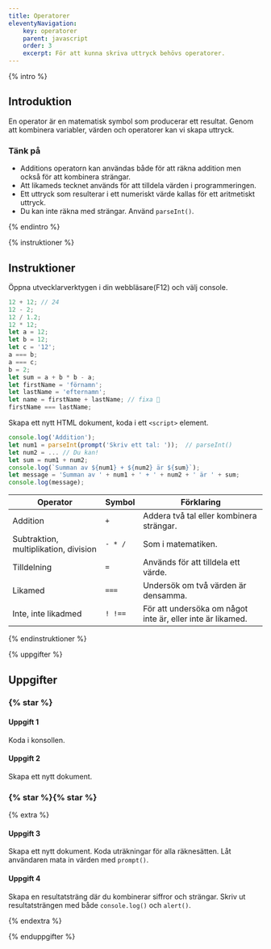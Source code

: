 ```yaml
---
title: Operatorer
eleventyNavigation:
    key: operatorer
    parent: javascript
    order: 3
    excerpt: För att kunna skriva uttryck behövs operatorer.
---
```


{% intro %}

## Introduktion

En operator är en matematisk symbol som producerar ett resultat. Genom att kombinera variabler, värden och
operatorer kan vi skapa uttryck.

### Tänk på

-   Additions operatorn kan användas både för att räkna addition men också för att kombinera strängar.
-   Att likameds tecknet används för att tilldela värden i programmeringen.
-   Ett uttryck som resulterar i ett numeriskt värde kallas för ett aritmetiskt uttryck.
-   Du kan inte räkna med strängar. Använd `parseInt()`.

{% endintro %}

{% instruktioner %}

## Instruktioner

Öppna utvecklarverktygen i din webbläsare(F12) och välj console.

```javascript
12 + 12; // 24
12 - 2;
12 / 1.2;
12 * 12;
let a = 12;
let b = 12;
let c = '12';
a === b;
a === c;
b = 2;
let sum = a + b * b - a;
let firstName = 'förnamn';
let lastName = 'efternamn';
let name = firstName + lastName; // fixa 🤨
firstName === lastName;
```

Skapa ett nytt HTML dokument, koda i ett `<script>` element.

```javascript
console.log('Addition');
let num1 = parseInt(prompt('Skriv ett tal: '));  // parseInt()
let num2 = ... // Du kan!
let sum = num1 + num2;
console.log(`Summan av ${num1} + ${num2} är ${sum}`);
let message = 'Summan av ' + num1 + ' + ' + num2 + ' är ' + sum;
console.log(message);
```

| Operator                              | Symbol  | Förklaring                                                 |
| ------------------------------------- | ------- | ---------------------------------------------------------- |
| Addition                              | `+`     | Addera två tal eller kombinera strängar.                   |
| Subtraktion, multiplikation, division | `- * /` | Som i matematiken.                                         |
| Tilldelning                           | `=`     | Används för att tilldela ett värde.                        |
| Likamed                               | `===`   | Undersök om två värden är densamma.                        |
| Inte, inte likadmed                   | `! !==` | För att undersöka om något inte är, eller inte är likamed. |

{% endinstruktioner %}

{% uppgifter %}

## Uppgifter

### {% star %}

#### Uppgift 1

Koda i konsollen.

#### Uppgift 2

Skapa ett nytt dokument.

### {% star %}{% star %}

{% extra %}

#### Uppgift 3

Skapa ett nytt dokument. Koda uträkningar för alla räknesätten.
Låt användaren mata in värden med `prompt()`.

#### Uppgift 4

Skapa en resultatsträng där du kombinerar siffror och strängar.
Skriv ut resultatsträngen med både `console.log()` och `alert()`.

{% endextra %}

{% enduppgifter %}
